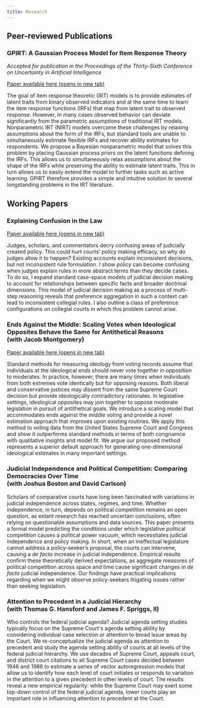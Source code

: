 ```yaml
---
title: Research
---
```


## Peer-reviewed Publications

### GPIRT: A Gaussian Process Model for Item Response Theory

_Accepted for publication in the Proceedings of the Thirty-Sixth Conference on Uncertainty in Artificial Intelligence_

<a href="duckmayr.github.io/papers/gpirt.pdf" target="_blank">Paper available here (opens in new tab)</a>

The goal of item response theoretic (IRT) models is to provide estimates of latent traits from binary observed indicators and at the same time to learn the item response functions (IRFs) that map from latent trait to observed response. However, in many cases observed behavior can deviate significantly from the parametric assumptions of traditional IRT models. Nonparametric IRT (NIRT) models overcome these challenges by relaxing assumptions about the form of the IRFs, but standard tools are unable to simultaneously estimate flexible IRFs and recover ability estimates for respondents. We propose a Bayesian nonparametric model that solves this problem by placing Gaussian process priors on the latent functions defining the IRFs. This allows us to simultaneously relax assumptions about the shape of the IRFs while preserving the ability to estimate latent traits. This in turn allows us to easily extend the model to further tasks such as active learning. GPIRT therefore provides a simple and intuitive solution to several longstanding problems in the IRT literature.

## Working Papers

### Explaining Confusion in the Law

<a href="duckmayr.github.io/papers/explaining-legal-confusion.pdf" target="_blank">Paper available here (opens in new tab)</a>

Judges, scholars, and commentators decry confusing areas of judicially created policy.
This could hurt courts’ policy making efficacy, so why do judges allow it to happen?
Existing accounts explain inconsistent decisions, but not inconsistent rule formulation.
I show policy can become confusing when judges explain rules in more abstract terms than they decide cases.
To do so, I expand standard case-space models of judicial decision making to account for relationships between specific facts and broader doctrinal dimensions.
This model of judicial decision making as a process of multi-step reasoning reveals that preference aggregation in such a context can lead to inconsistent collegial rules.
I also outline a class of preference configurations on collegial courts in which this problem cannot arise.

### Ends Against the Middle: Scaling Votes when Ideological Opposites Behave the Same for Antithetical Reasons <br/> (with Jacob Montgomery)

<a href="duckmayr.github.io/papers/ggum.pdf" target="_blank">Paper available here (opens in new tab)</a>

Standard methods for measuring ideology from voting records assume that individuals at the ideological ends should never vote together in opposition to moderates.
In practice, however, there are many times when individuals from both extremes vote identically but for opposing reasons.
Both liberal and conservative justices may dissent from the same Supreme Court decision but provide ideologically contradictory rationales.
In legislative settings, ideological opposites may join together to oppose moderate legislation in pursuit of antithetical goals.
We introduce a scaling model that accommodates ends against the middle voting and provide a novel estimation approach that improves upon existing routines.
We apply this method to voting data from the United States Supreme Court and Congress and show it outperforms standard methods in terms of both congruence with qualitative insights and model fit.
We argue our proposed method represents a superior default approach for generating one-dimensional ideological estimates in many important settings.

### Judicial Independence and Political Competition: Comparing Democracies Over Time <br/> (with Joshua Boston and David Carlson)

Scholars of comparative courts have long been fascinated with variations in judicial independence across states, regimes, and time.
Whether independence, in turn, depends on political competition remains an open question, as extant research has reached uncertain conclusions, often relying on questionable assumptions and data sources.
This paper presents a formal model predicting the conditions under which legislative political competition causes a political power vacuum, which necessitates judicial independence and policy making.
In short, when an ineffectual legislature cannot address a policy-seeker’s proposal, the courts can intervene, causing a *de facto* increase in judicial independence.
Empirical results confirm these theoretically derived expectations, as aggregate measures of political competition across space and time cause significant changes in *de facto* judicial independence.
Our findings have practical implications regarding when we might observe policy-seekers litigating issues rather than seeking legislation.

### Attention to Precedent in a Judicial Hierarchy <br/> (with Thomas G. Hansford and James F. Spriggs, II)

Who controls the federal judicial agenda?
Judicial agenda setting studies typically focus on the Supreme Court's agenda setting ability by considering individual case selection or attention to broad issue areas by the Court.
We re-conceptualize the judicial agenda as attention to precedent and study the agenda setting ability of courts at all levels of the federal judicial hierarchy.
We use decades of Supreme Court, appeals court, and district court citations to all Supreme Court cases decided between 1946 and 1986 to estimate a series of vector autoregression models that allow us to identify how each level of court initiates or responds to variation in the attention to a given precedent in other levels of court.
The results reveal a new empirical regularity: while the Supreme Court may exert some top-down control of the federal judicial agenda, lower courts play an important role in influencing attention to precedent at the Court.


